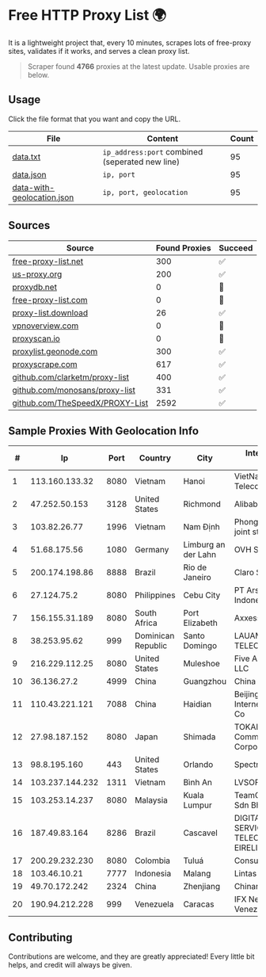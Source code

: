 
# Free HTTP Proxy List 🌍

It is a lightweight project that, every 10 minutes, scrapes lots of free-proxy sites, validates if it works, and serves a clean proxy list.


> Scraper found **4766** proxies at the latest update. Usable proxies are below.

## Usage

Click the file format that you want and copy the URL.


|File|Content|Count|
|----|-------|-----|
|[data.txt](https://raw.githubusercontent.com/themiralay/Proxy-List-World/master/data.txt)|`ip_address:port` combined (seperated new line)|95|
|[data.json](https://raw.githubusercontent.com/themiralay/Proxy-List-World/master/data.json)|`ip, port`|95|
|[data-with-geolocation.json](https://raw.githubusercontent.com/themiralay/Proxy-List-World/master/data-with-geolocation.json)|`ip, port, geolocation`|95|

## Sources

|Source|Found Proxies|Succeed|
|------|-------------|-------|
|[free-proxy-list.net](https://free-proxy-list.net)|300|✅|
|[us-proxy.org](https://www.us-proxy.org)|200|✅|
|[proxydb.net](http://proxydb.net)|0|🚫|
|[free-proxy-list.com](https://free-proxy-list.com/?page=&port=&type%5B%5D=http&type%5B%5D=https&up_time=0&search=Search)|0|🚫|
|[proxy-list.download](https://www.proxy-list.download/HTTP)|26|✅|
|[vpnoverview.com](https://vpnoverview.com/privacy/anonymous-browsing/free-proxy-servers)|0|🚫|
|[proxyscan.io](https://www.proxyscan.io)|0|🚫|
|[proxylist.geonode.com](https://proxylist.geonode.com/api/proxy-list?limit=300&page=1&sort_by=lastChecked&sort_type=desc&protocols=http,https)|300|✅|
|[proxyscrape.com](https://api.proxyscrape.com/v2/?request=displayproxies&protocol=http&timeout=10000&country=all&ssl=all&anonymity=all)|617|✅|
|[github.com/clarketm/proxy-list](https://raw.githubusercontent.com/clarketm/proxy-list/master/proxy-list-raw.txt)|400|✅|
|[github.com/monosans/proxy-list](https://raw.githubusercontent.com/monosans/proxy-list/main/proxies/http.txt)|331|✅|
|[github.com/TheSpeedX/PROXY-List](https://raw.githubusercontent.com/TheSpeedX/PROXY-List/master/http.txt)|2592|✅|


## Sample Proxies With Geolocation Info

|#|Ip|Port|Country|City|Internet Service Provider|
|-|--|----|-------|----|-------------------------|
|1|113.160.133.32|8080|Vietnam|Hanoi|VietNam Post and Telecom Corporation|
|2|47.252.50.153|3128|United States|Richmond|Alibaba Cloud LLC|
|3|103.82.26.77|1996|Vietnam|Nam Định|Phong Thuy media joint stock company|
|4|51.68.175.56|1080|Germany|Limburg an der Lahn|OVH SAS|
|5|200.174.198.86|8888|Brazil|Rio de Janeiro|Claro S.A|
|6|27.124.75.2|8080|Philippines|Cebu City|PT Arsa Work Indonesia|
|7|156.155.31.189|8080|South Africa|Port Elizabeth|AxxessNetworks|
|8|38.253.95.62|999|Dominican Republic|Santo Domingo|LAUAM MEGARED TELECOM, S.R.L.|
|9|216.229.112.25|8080|United States|Muleshoe|Five Area Systems, LLC|
|10|36.136.27.2|4999|China|Guangzhou|China Mobile|
|11|110.43.221.121|7088|China|Haidian|Beijing Kingsoft Cloud Internet Technology Co|
|12|27.98.187.152|8080|Japan|Shimada|TOKAI Communications Corporation|
|13|98.8.195.160|443|United States|Orlando|Spectrum|
|14|103.237.144.232|1311|Vietnam|Bình An|LVSOFT|
|15|103.253.14.237|8080|Malaysia|Kuala Lumpur|TeamCloud Solution Sdn Bhd|
|16|187.49.83.164|8286|Brazil|Cascavel|DIGITAL DESIGN SERVIÇOS DE TELECOMUNICAÇÕES EIRELI|
|17|200.29.232.230|8080|Colombia|Tuluá|Consulnetwork Ltda|
|18|103.46.10.21|7777|Indonesia|Malang|Lintas Data Prima, PT|
|19|49.70.172.242|2324|China|Zhenjiang|Chinanet|
|20|190.94.212.228|999|Venezuela|Caracas|IFX Networks Venezuela C.A.|



## Contributing

Contributions are welcome, and they are greatly appreciated! Every
little bit helps, and credit will always be given.


